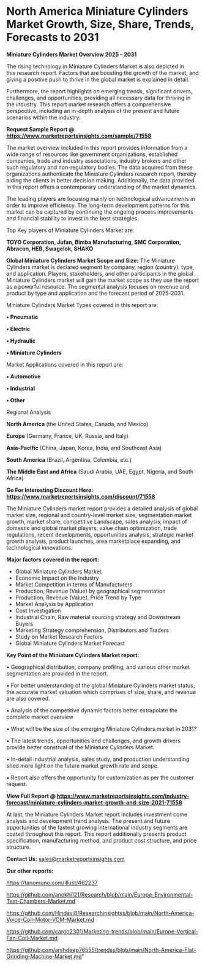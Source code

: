 # North America Miniature Cylinders Market Growth, Size, Share, Trends, Forecasts to 2031

<Strong> Miniature Cylinders Market Overview 2025 - 2031</strong>

The rising technology in Miniature Cylinders Market is also depicted in this research report. Factors that are boosting the growth of the market, and giving a positive push to thrive in the global market is explained in detail.

Furthermore, the report highlights on emerging trends, significant drivers, challenges, and opportunities, providing all necessary data for thriving in the industry. This report market research offers a comprehensive perspective, including an in-depth analysis of the present and future scenarios within the industry.

<strong>Request Sample Report @ <a href=https://www.marketreportsinsights.com/sample/71558>https://www.marketreportsinsights.com/sample/71558</a></strong>

The market overview included in this report provides information from a wide range of resources like government organizations, established companies, trade and industry associations, industry brokers and other such regulatory and non-regulatory bodies. The data acquired from these organizations authenticate the Miniature Cylinders research report, thereby aiding the clients in better decision making. Additionally, the data provided in this report offers a contemporary understanding of the market dynamics.

The leading players are focusing mainly on technological advancements in order to improve efficiency. The long-term development patterns for this market can be captured by continuing the ongoing process improvements and financial stability to invest in the best strategies.

Top Key players of Miniature Cylinders Market are:

<strong>TOYO Corporation, Jufan, Bimba Manufacturing, SMC Corporation, Abracon, HEB, Swagelok, SHAKO</strong>

<strong><b>Global Miniature Cylinders Market Scope and Size:</b></strong>
The Miniature Cylinders market is declared segment by company, region (country), type, and application. Players, stakeholders, and other participants in the global Miniature Cylinders market will gain the market scope as they use the report as a powerful resource. The segmental analysis focuses on revenue and product by type and application and the forecast period of 2025-2031.

Miniature Cylinders Market Types covered in this report are:

<strong>• Pneumatic

• Electric

• Hydraulic

• Miniature Cylinders</strong>

Market Applications covered in this report are:

<strong>• Automotive

• Industrial

• Other</strong> 

Regional Analysis

<strong>North America</strong> (the United States, Canada, and Mexico)

<strong>Europe</strong> (Germany, France, UK, Russia, and Italy)

<strong>Asia-Pacific</strong> (China, Japan, Korea, India, and Southeast Asia)

<strong>South America</strong> (Brazil, Argentina, Colombia, etc.)

<strong>The Middle East and Africa</strong> (Saudi Arabia, UAE, Egypt, Nigeria, and South Africa)

<strong>Go For Interesting Discount Here: <a href=https://www.marketreportsinsights.com/discount/71558>https://www.marketreportsinsights.com/discount/71558</a></strong>

The Miniature Cylinders market report provides a detailed analysis of global market size, regional and country-level market size, segmentation market growth, market share, competitive Landscape, sales analysis, impact of domestic and global market players, value chain optimization, trade regulations, recent developments, opportunities analysis, strategic market growth analysis, product launches, area marketplace expanding, and technological innovations.

<strong><b>Major factors covered in the report:</b></strong>
<ul>
  <li>Global Miniature Cylinders Market </li>
  <li>Economic Impact on the Industry</li>
  <li>Market Competition in terms of Manufacturers</li>
  <li>Production, Revenue (Value) by geographical segmentation</li>
  <li>Production, Revenue (Value), Price Trend by Type</li>
  <li>Market Analysis by Application</li>
  <li>Cost Investigation</li>
  <li>Industrial Chain, Raw material sourcing strategy and Downstream Buyers</li>
  <li>Marketing Strategy comprehension, Distributors and Traders</li>
  <li>Study on Market Research Factors</li>
  <li>Global Miniature Cylinders Market Forecast</li>
</ul>

<strong><b>Key Point of the Miniature Cylinders Market report:</b></strong>

• Geographical distribution, company profiling, and various other market segmentation are provided in the report.

• For better understanding of the global Miniature Cylinders market status, the accurate market valuation which comprises of size, share, and revenue are also covered.

• Analysis of the competitive dynamic factors better extrapolate the complete market overview

• What will be the size of the emerging Miniature Cylinders market in 2031?

• The latest trends, opportunities and challenges, and growth drivers provide better construal of the Miniature Cylinders Market.

• In-detail industrial analysis, sales study, and production understanding shed more light on the future market growth rate and scope.

• Report also offers the opportunity for customization as per the customer request.

<strong><b>View Full Report @ <a href=https://www.marketreportsinsights.com/industry-forecast/miniature-cylinders-market-growth-and-size-2021-71558>https://www.marketreportsinsights.com/industry-forecast/miniature-cylinders-market-growth-and-size-2021-71558</a></b></strong>


At last, the Miniature Cylinders Market report includes investment come analysis and development trend analysis. The present and future opportunities of the fastest growing international industry segments are coated throughout this report. This report additionally presents product specification, manufacturing method, and product cost structure, and price structure.

<strong>Contact Us:</strong>
sales@marketreportsinsights.com

<strong>Our other reports:</strong>

<a href=https://tanomuno.com/illust/462237>https://tanomuno.com/illust/462237</a>

<a href=https://github.com/anokhi121/Research/blob/main/Europe-Environmental-Test-Chambers-Market.md>https://github.com/anokhi121/Research/blob/main/Europe-Environmental-Test-Chambers-Market.md</a>

<a href=https://github.com/Hindavi8/Researchinsightss/blob/main/North-America-Voice-Coil-Motor-VCM-Market.md>https://github.com/Hindavi8/Researchinsightss/blob/main/North-America-Voice-Coil-Motor-VCM-Market.md</a>

<a href=https://github.com/cargo2301/Marketing-trends/blob/main/Europe-Vertical-Fan-Coil-Market.md>https://github.com/cargo2301/Marketing-trends/blob/main/Europe-Vertical-Fan-Coil-Market.md</a>

<a href=https://github.com/arshdeep76555/trendss/blob/main/North-America-Flat-Grinding-Machine-Market.md>https://github.com/arshdeep76555/trendss/blob/main/North-America-Flat-Grinding-Machine-Market.md</a>"
